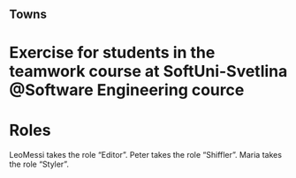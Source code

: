 ## Towns
# Exercise for students in the teamwork course at SoftUni-Svetlina @Software Engineering cource

# Roles
  LeoMessi takes the role “Editor”.
  Peter takes the role “Shiffler”.
  Maria takes the role “Styler”.
